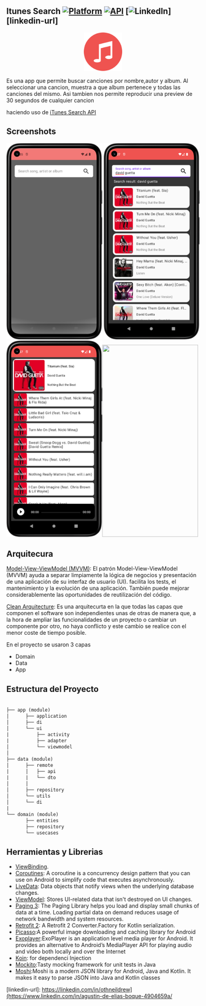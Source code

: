 ## Itunes Search [![Platform](https://img.shields.io/badge/platform-android-brightgreen)](https://developer.android.com/reference)  [![API](https://img.shields.io/badge/API-26%2B-brightgreen.svg?style=flat)](https://developer.android.com/studio/releases/platforms#8.0)  [![LinkedIn][linkedin-shield]][linkedin-url]
<p align="center">
<img src="https://github.com/gulidelias/ItunesSearch/blob/master/screenshots/nota-musical.png" width="100" height="100"/>
</p>



Es una app que permite buscar canciones por nombre,autor y album.
Al seleccionar una cancion, muestra a que album pertenece y todas las canciones del mismo.
Asi tambien nos permite reproducir una preview de 30 segundos de cualquier cancion

haciendo uso de [iTunes Search API](https://developer.apple.com/library/archive/documentation/AudioVideo/Conceptual/iTuneSearchAPI/Searching.html#//apple_ref/doc/uid/TP40017632-CH5-SW1)

## Screenshots
<img src="screenshots/01.png" width="250"/> <img src="screenshots/02.png" width="250"/> 
<img src="screenshots/03.png" width="250"/><img src="https://github.com/gulidelias/ItunesSearch/blob/master/screenshots/Gif.gif" width="250" height="500"/>




## Arquitecura 
[Model-View-ViewModel (MVVM)](https://en.wikipedia.org/wiki/Model%E2%80%93view%E2%80%93viewmodel):
El patrón Model-View-ViewModel (MVVM) ayuda a separar limpiamente la lógica de negocios y presentación de una aplicación de su interfaz de usuario (UI).  facilita los tests, el mantenimiento y la evolución de una aplicación. También puede mejorar considerablemente las oportunidades de reutilización del código.


[Clean Arquitecture](https://blog.cleancoder.com/uncle-bob/2012/08/13/the-clean-architecture.html):
Es una arquitecurta en la que todas las capas que componen el software son independientes unas de otras de manera que, a la hora de ampliar las funcionalidades de un proyecto o cambiar un componente por otro, no haya conflicto y este cambio se realice con el menor coste de tiempo posible.

En el proyecto se usaron 3 capas 
- Domain 
- Data 
- App

## Estructura del Proyecto
```

├── app (module)                 
│      ├── application  
│      ├── di  
│      └── ui            
|          ├── activity  
|          ├── adapter
│          └── viewmodel
│
├── data (module)             
│      ├── remote      
|      │   ├── api      
|      |   └── dto    
│      │
│      ├── repository        
│      └── utils
│      └── di
|         
└── domain (module)                 
       ├── entities  
       ├── repository  
       └── usecases            
```

  
## Herramientas y Librerias
 
- [ViewBinding](https://developer.android.com/topic/libraries/view-binding?hl=es-419).
- [Coroutines](https://developer.android.com/kotlin/coroutines): A coroutine is a concurrency design
  pattern that you can use on Android to simplify code that executes asynchronously.
- [LiveData](https://developer.android.com/topic/libraries/architecture/livedata): Data objects
  that notify views when the underlying database changes.
- [ViewModel](https://developer.android.com/topic/libraries/architecture/viewmodel): Stores
   UI-related data that isn't destroyed on UI changes.
- [Paging 3](https://developer.android.com/topic/libraries/architecture/paging): The Paging
  Library helps you load and display small chunks of data at a time. Loading partial data on
  demand reduces usage of network bandwidth and system resources.
- [Retrofit 2](https://github.com/JakeWharton/retrofit2-kotlinx-serialization-converter): A Retrofit
  2 Converter.Factory for Kotlin serialization.
- [Picasso](https://square.github.io/picasso/):A powerful image downloading and caching library for Android
- [Exoplayer](https://exoplayer.dev/):ExoPlayer is an application level media player for Android. It provides 
  an alternative to Android’s MediaPlayer API for playing audio and video both locally and over the Internet
- [Koin](https://insert-koin.io/docs/setup/koin): for dependenci Injection
- [Mockito](https://site.mockito.org/):Tasty mocking framework for unit tests in Java
- [Moshi](https://github.com/square/moshi):Moshi is a modern JSON library for Android, Java and Kotlin. It makes it easy to parse JSON into Java and Kotlin classes


<!-- MARKDOWN LINKS & IMAGES -->

[linkedin-shield]: https://img.shields.io/badge/LinkedIn-0077B5?style=for-the-badge&logo=linkedin&logoColor=white
[linkedin-url]: https://linkedin.com/in/othneildrew](https://www.linkedin.com/in/agustin-de-elias-boque-4904659a/
